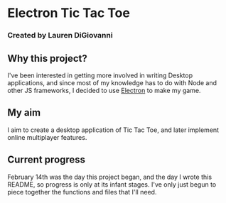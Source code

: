 # Electron Tic Tac Toe

### Created by Lauren DiGiovanni

## Why this project?

I've been interested in getting more involved in writing Desktop applications, and since most of my knowledge has to do with Node and other JS frameworks, I decided to use [Electron](https://github.com/electron/electron) to make my game.

## My aim

I aim to create a desktop application of Tic Tac Toe, and later implement online multiplayer features.

## Current progress

February 14th was the day this project began, and the day I wrote this README, so progress is only at its infant stages.  I've only just begun to piece together the functions and files that I'll need.
